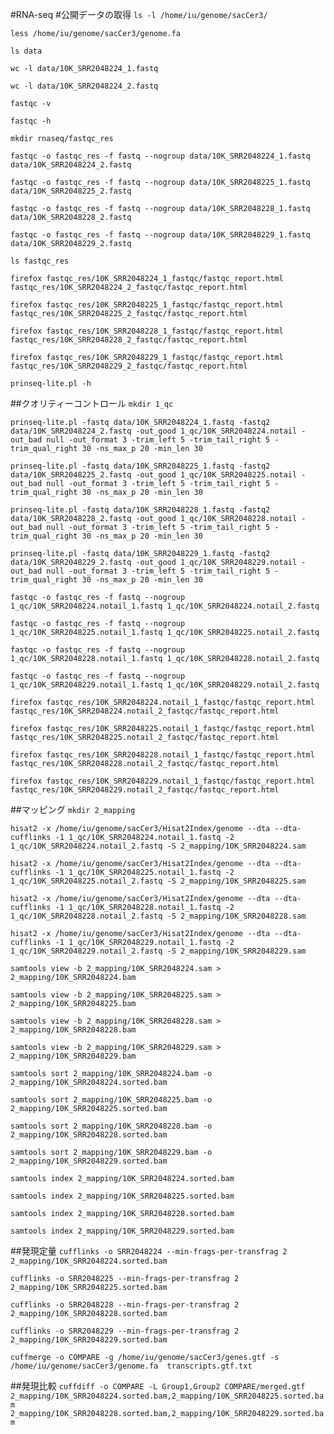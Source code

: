 #RNA-seq
#公開データの取得
`ls -l /home/iu/genome/sacCer3/`

`less /home/iu/genome/sacCer3/genome.fa`

`ls data`

`wc -l data/10K_SRR2048224_1.fastq`

`wc -l data/10K_SRR2048224_2.fastq`

`fastqc -v`

`fastqc -h`

`mkdir rnaseq/fastqc_res`

`fastqc -o fastqc_res -f fastq --nogroup data/10K_SRR2048224_1.fastq data/10K_SRR2048224_2.fastq`

`fastqc -o fastqc_res -f fastq --nogroup data/10K_SRR2048225_1.fastq data/10K_SRR2048225_2.fastq`

`fastqc -o fastqc_res -f fastq --nogroup data/10K_SRR2048228_1.fastq data/10K_SRR2048228_2.fastq`

`fastqc -o fastqc_res -f fastq --nogroup data/10K_SRR2048229_1.fastq data/10K_SRR2048229_2.fastq`

`ls fastqc_res`

`firefox fastqc_res/10K_SRR2048224_1_fastqc/fastqc_report.html fastqc_res/10K_SRR2048224_2_fastqc/fastqc_report.html`

`firefox fastqc_res/10K_SRR2048225_1_fastqc/fastqc_report.html fastqc_res/10K_SRR2048225_2_fastqc/fastqc_report.html`

`firefox fastqc_res/10K_SRR2048228_1_fastqc/fastqc_report.html fastqc_res/10K_SRR2048228_2_fastqc/fastqc_report.html`

`firefox fastqc_res/10K_SRR2048229_1_fastqc/fastqc_report.html fastqc_res/10K_SRR2048229_2_fastqc/fastqc_report.html`

`prinseq-lite.pl -h`


##クオリティーコントロール
`mkdir 1_qc`

`prinseq-lite.pl -fastq data/10K_SRR2048224_1.fastq -fastq2 data/10K_SRR2048224_2.fastq -out_good 1_qc/10K_SRR2048224.notail -out_bad null -out_format 3 -trim_left 5 -trim_tail_right 5 -trim_qual_right 30 -ns_max_p 20 -min_len 30`

`prinseq-lite.pl -fastq data/10K_SRR2048225_1.fastq -fastq2 data/10K_SRR2048225_2.fastq -out_good 1_qc/10K_SRR2048225.notail -out_bad null -out_format 3 -trim_left 5 -trim_tail_right 5 -trim_qual_right 30 -ns_max_p 20 -min_len 30`

`prinseq-lite.pl -fastq data/10K_SRR2048228_1.fastq -fastq2 data/10K_SRR2048228_2.fastq -out_good 1_qc/10K_SRR2048228.notail -out_bad null -out_format 3 -trim_left 5 -trim_tail_right 5 -trim_qual_right 30 -ns_max_p 20 -min_len 30`

`prinseq-lite.pl -fastq data/10K_SRR2048229_1.fastq -fastq2 data/10K_SRR2048229_2.fastq -out_good 1_qc/10K_SRR2048229.notail -out_bad null -out_format 3 -trim_left 5 -trim_tail_right 5 -trim_qual_right 30 -ns_max_p 20 -min_len 30`

`fastqc -o fastqc_res -f fastq --nogroup 1_qc/10K_SRR2048224.notail_1.fastq 1_qc/10K_SRR2048224.notail_2.fastq`

`fastqc -o fastqc_res -f fastq --nogroup 1_qc/10K_SRR2048225.notail_1.fastq 1_qc/10K_SRR2048225.notail_2.fastq`

`fastqc -o fastqc_res -f fastq --nogroup 1_qc/10K_SRR2048228.notail_1.fastq 1_qc/10K_SRR2048228.notail_2.fastq`

`fastqc -o fastqc_res -f fastq --nogroup 1_qc/10K_SRR2048229.notail_1.fastq 1_qc/10K_SRR2048229.notail_2.fastq`

`firefox fastqc_res/10K_SRR2048224.notail_1_fastqc/fastqc_report.html fastqc_res/10K_SRR2048224.notail_2_fastqc/fastqc_report.html`

`firefox fastqc_res/10K_SRR2048225.notail_1_fastqc/fastqc_report.html fastqc_res/10K_SRR2048225.notail_2_fastqc/fastqc_report.html`

`firefox fastqc_res/10K_SRR2048228.notail_1_fastqc/fastqc_report.html fastqc_res/10K_SRR2048228.notail_2_fastqc/fastqc_report.html`

`firefox fastqc_res/10K_SRR2048229.notail_1_fastqc/fastqc_report.html fastqc_res/10K_SRR2048229.notail_2_fastqc/fastqc_report.html`


##マッピング
`mkdir 2_mapping`

`hisat2 -x /home/iu/genome/sacCer3/Hisat2Index/genome --dta --dta-cufflinks -1 1_qc/10K_SRR2048224.notail_1.fastq -2 1_qc/10K_SRR2048224.notail_2.fastq -S 2_mapping/10K_SRR2048224.sam`

`hisat2 -x /home/iu/genome/sacCer3/Hisat2Index/genome --dta --dta-cufflinks -1 1_qc/10K_SRR2048225.notail_1.fastq -2 1_qc/10K_SRR2048225.notail_2.fastq -S 2_mapping/10K_SRR2048225.sam`

`hisat2 -x /home/iu/genome/sacCer3/Hisat2Index/genome --dta --dta-cufflinks -1 1_qc/10K_SRR2048228.notail_1.fastq -2 1_qc/10K_SRR2048228.notail_2.fastq -S 2_mapping/10K_SRR2048228.sam`

`hisat2 -x /home/iu/genome/sacCer3/Hisat2Index/genome --dta --dta-cufflinks -1 1_qc/10K_SRR2048229.notail_1.fastq -2 1_qc/10K_SRR2048229.notail_2.fastq -S 2_mapping/10K_SRR2048229.sam`

`samtools view -b 2_mapping/10K_SRR2048224.sam > 2_mapping/10K_SRR2048224.bam`

`samtools view -b 2_mapping/10K_SRR2048225.sam > 2_mapping/10K_SRR2048225.bam`

`samtools view -b 2_mapping/10K_SRR2048228.sam > 2_mapping/10K_SRR2048228.bam`

`samtools view -b 2_mapping/10K_SRR2048229.sam > 2_mapping/10K_SRR2048229.bam`

`samtools sort 2_mapping/10K_SRR2048224.bam -o 2_mapping/10K_SRR2048224.sorted.bam`

`samtools sort 2_mapping/10K_SRR2048225.bam -o 2_mapping/10K_SRR2048225.sorted.bam`

`samtools sort 2_mapping/10K_SRR2048228.bam -o 2_mapping/10K_SRR2048228.sorted.bam`

`samtools sort 2_mapping/10K_SRR2048229.bam -o 2_mapping/10K_SRR2048229.sorted.bam`

`samtools index 2_mapping/10K_SRR2048224.sorted.bam`

`samtools index 2_mapping/10K_SRR2048225.sorted.bam`

`samtools index 2_mapping/10K_SRR2048228.sorted.bam`

`samtools index 2_mapping/10K_SRR2048229.sorted.bam`

##発現定量
`cufflinks -o SRR2048224 --min-frags-per-transfrag 2 2_mapping/10K_SRR2048224.sorted.bam`

`cufflinks -o SRR2048225 --min-frags-per-transfrag 2 2_mapping/10K_SRR2048225.sorted.bam`

`cufflinks -o SRR2048228 --min-frags-per-transfrag 2 2_mapping/10K_SRR2048228.sorted.bam`

`cufflinks -o SRR2048229 --min-frags-per-transfrag 2 2_mapping/10K_SRR2048229.sorted.bam`

`cuffmerge -o COMPARE -g /home/iu/genome/sacCer3/genes.gtf -s /home/iu/genome/sacCer3/genome.fa  transcripts.gtf.txt`

##発現比較
`cuffdiff -o COMPARE -L Group1,Group2 COMPARE/merged.gtf 2_mapping/10K_SRR2048224.sorted.bam,2_mapping/10K_SRR2048225.sorted.bam 2_mapping/10K_SRR2048228.sorted.bam,2_mapping/10K_SRR2048229.sorted.bam`
